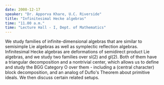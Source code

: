 ```yaml
---
date: 2008-12-17
speaker: "Dr. Apporva Khare, U.C. Riverside"
title: "Infinitesimal Hecke algebras"
time: "11.00 a.m." 
time: "Lecture Hall - I, Dept. of Mathematics"
---
```

We study families of infinite-dimensional algebras that are similar to semisimple Lie algebras as well as symplectic reflection algebras. Infinitesimal Hecke algebras are deformations of semidirect product Lie algebras, and we study two families over sl(2) and gl(2). Both of them have a triangular decomposition and a nontrivial center, which allows us to define and study the BGG Category O over them - including a (central character) block decomposition, and an analog of Duflo's Theorem about primitive ideals. We then discuss certain related setups.
